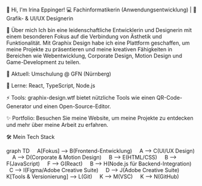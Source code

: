 👋 Hi, I'm Irina Eppinger!
💻 Fachinformatikerin (Anwendungsentwicklung) | 🎨 Grafik- & UI/UX Designerin

🚀 Über mich
Ich bin eine leidenschaftliche Entwicklerin und Designerin mit einem besonderen Fokus auf die Verbindung von Ästhetik und Funktionalität. Mit Graphix Design habe ich eine Plattform geschaffen, um meine Projekte zu präsentieren und meine kreativen Fähigkeiten in Bereichen wie Webentwicklung, Corporate Design, Motion Design und Game-Development zu teilen.

🏢 Aktuell: Umschulung @ GFN (Nürnberg)

🌱 Lerne: React, TypeScript, Node.js

⚡ Tools: graphix-design.wtf bietet nützliche Tools wie einen QR-Code-Generator und einen Open-Source-Editor.

✨ Portfolio: Besuchen Sie meine Website, um meine Projekte zu entdecken und mehr über meine Arbeit zu erfahren.

🛠️ Mein Tech Stack

graph TD
    A[Fokus] --> B(Frontend-Entwicklung)
    A --> C(UI/UX Design)
    A --> D(Corporate & Motion Design)
    B --> E(HTML/CSS)
    B --> F(JavaScript)
    F --> G(React)
    B --> H(Node.js für Backend-Integration)
    C --> I(Figma/Adobe Creative Suite)
    D --> J(Adobe Creative Suite)
    K[Tools & Versionierung] --> L(Git)
    K --> M(VSC)
    K --> N(GitHub)
